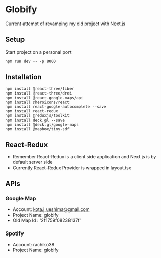 # Globify

Current attempt of revamping my old project with Next.js

## Setup

Start project on a personal port

```
npm run dev -- -p 8000
```

## Installation

```
npm install @react-three/fiber
npm install @react-three/drei
npm install @react-google-maps/api
npm install @heroicons/react
npm install react-google-autocomplete --save
npm install react-redux
npm install @reduxjs/toolkit
npm install deck.gl --save
npm install @deck.gl/google-maps
npm install @mapbox/tiny-sdf
```

## React-Redux

- Remember React-Redux is a client side application and Next.js is by default server side
- Currently React-Redux Provider is wrapped in layout.tsx

## APIs

### Google Map

- Account: kota.j.ueshima@gmail.com
- Project Name: globify
- Old Map Id : '2f1759f08238137f'

### Spotify

- Account: rachiko38
- Project Name: globify
